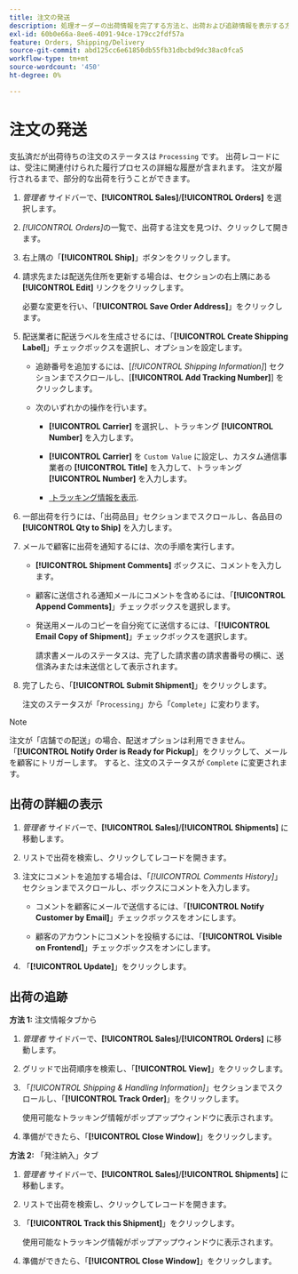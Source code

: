 ```yaml
---
title: 注文の発送
description: 処理オーダーの出荷情報を完了する方法と、出荷および追跡情報を表示する方法を説明します。
exl-id: 60b0e66a-8ee6-4091-94ce-179cc2fdf57a
feature: Orders, Shipping/Delivery
source-git-commit: abd125cc6e61850db55fb31dbcbd9dc38ac0fca5
workflow-type: tm+mt
source-wordcount: '450'
ht-degree: 0%

---
```


# 注文の発送

支払済だが出荷待ちの注文のステータスは `Processing` です。 出荷レコードには、受注に関連付けられた履行プロセスの詳細な履歴が含まれます。 注文が履行されるまで、部分的な出荷を行うことができます。

1. _管理者_ サイドバーで、**[!UICONTROL Sales]**/**[!UICONTROL Orders]** を選択します。

1. _[!UICONTROL Orders]_&#x200B;の一覧で、出荷する注文を見つけ、クリックして開きます。

1. 右上隅の「**[!UICONTROL Ship]**」ボタンをクリックします。

1. 請求先または配送先住所を更新する場合は、セクションの右上隅にある **[!UICONTROL Edit]** リンクをクリックします。

   必要な変更を行い、「**[!UICONTROL Save Order Address]**」をクリックします。

1. 配送業者に配送ラベルを生成させるには、「**[!UICONTROL Create Shipping Label]**」チェックボックスを選択し、オプションを設定します。

   - 追跡番号を追加するには、[_[!UICONTROL Shipping Information]_] セクションまでスクロールし、[**[!UICONTROL Add Tracking Number]**] をクリックします。

   - 次のいずれかの操作を行います。

      - **[!UICONTROL Carrier]** を選択し、トラッキング **[!UICONTROL Number]** を入力します。

      - **[!UICONTROL Carrier]** を `Custom Value` に設定し、カスタム通信事業者の **[!UICONTROL Title]** を入力して、トラッキング **[!UICONTROL Number]** を入力します。

      - [&#x200B; トラッキング情報を表示 &#x200B;](#track-the-shipment).

1. 一部出荷を行うには、「出荷品目」セクションまでスクロールし、各品目の **[!UICONTROL Qty to Ship]** を入力します。

1. メールで顧客に出荷を通知するには、次の手順を実行します。

   - **[!UICONTROL Shipment Comments]** ボックスに、コメントを入力します。

   - 顧客に送信される通知メールにコメントを含めるには、「**[!UICONTROL Append Comments]**」チェックボックスを選択します。

   - 発送用メールのコピーを自分宛てに送信するには、「**[!UICONTROL Email Copy of Shipment]**」チェックボックスを選択します。

     請求書メールのステータスは、完了した請求書の請求書番号の横に、送信済みまたは未送信として表示されます。

1. 完了したら、「**[!UICONTROL Submit Shipment]**」をクリックします。

   注文のステータスが「`Processing`」から「`Complete`」に変わります。

>[!NOTE]
>
>注文が「店舗での配送」の場合、配送オプションは利用できません。 「**[!UICONTROL Notify Order is Ready for Pickup]**」をクリックして、メールを顧客にトリガーします。 すると、注文のステータスが `Complete` に変更されます。

## 出荷の詳細の表示

1. _管理者_ サイドバーで、**[!UICONTROL Sales]**/**[!UICONTROL Shipments]** に移動します。

1. リストで出荷を検索し、クリックしてレコードを開きます。

1. 注文にコメントを追加する場合は、「_[!UICONTROL Comments History]_」セクションまでスクロールし、ボックスにコメントを入力します。

   - コメントを顧客にメールで送信するには、「**[!UICONTROL Notify Customer by Email]**」チェックボックスをオンにします。

   - 顧客のアカウントにコメントを投稿するには、「**[!UICONTROL Visible on Frontend]**」チェックボックスをオンにします。

1. 「**[!UICONTROL Update]**」をクリックします。

## 出荷の追跡

**方法 1:** 注文情報タブから

1. _管理者_ サイドバーで、**[!UICONTROL Sales]**/**[!UICONTROL Orders]** に移動します。

1. グリッドで出荷順序を検索し、「**[!UICONTROL View]**」をクリックします。

1. 「_[!UICONTROL Shipping & Handling Information]_」セクションまでスクロールし、「**[!UICONTROL Track Order]**」をクリックします。

   使用可能なトラッキング情報がポップアップウィンドウに表示されます。

1. 準備ができたら、「**[!UICONTROL Close Window]**」をクリックします。

**方法 2:** 「発注納入」タブ

1. _管理者_ サイドバーで、**[!UICONTROL Sales]**/**[!UICONTROL Shipments]** に移動します。

1. リストで出荷を検索し、クリックしてレコードを開きます。

1. 「**[!UICONTROL Track this Shipment]**」をクリックします。

   使用可能なトラッキング情報がポップアップウィンドウに表示されます。

1. 準備ができたら、「**[!UICONTROL Close Window]**」をクリックします。

